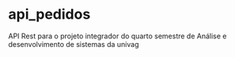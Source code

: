 # api_pedidos
API Rest para o projeto integrador do quarto semestre de Análise e desenvolvimento de sistemas da univag
